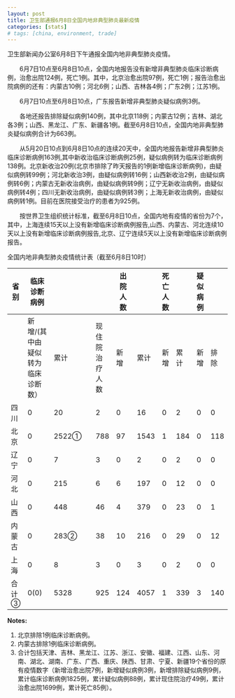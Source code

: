 ```yaml
---
layout: post
title: 卫生部通报6月8日全国内地非典型肺炎最新疫情
categories: [stats]
# tags: [china, environment, trade]
---
```


卫生部新闻办公室6月8日下午通报全国内地非典型肺炎疫情。

　　6月7日10点至6月8日10点，全国内地报告没有新增非典型肺炎临床诊断病例，治愈出院124例，死亡1例。其中，北京治愈出院97例，死亡1例；报告治愈出院病例的还有：内蒙古10例；河北6例；山西、吉林各4例；广东2例；江苏1例。


　　6月7日10点至6月8日10点，广东报告新增非典型肺炎疑似病例3例。

　　各地还报告排除疑似病例140例，其中北京118例；内蒙古12例；吉林、湖北各3例；山西、黑龙江、广东、新疆各1例。截至6月8日10点，全国内地非典型肺炎疑似病例合计为663例。

　　从5月20日10点到6月8日10点的连续20天中，全国内地报告新增非典型肺炎临床诊断病例163例,其中新收治临床诊断病例25例，疑似病例转为临床诊断病例138例。北京新收治20例(北京市排除了昨天报告的1例新增临床诊断病例)，由疑似病例转99例；河北新收治3例，由疑似病例转16例；山西新收治2例，由疑似病例转6例；内蒙古无新收治病例，由疑似病例转9例；辽宁无新收治病例，由疑似病例转4例；四川无新收治病例，由疑似病例转3例；上海无新收治病例，由疑似病例转1例。目前在医院接受治疗的患者为925例。

　　按世界卫生组织统计标准，截至6月8日10点，全国内地有疫情的省份为7个，其中，上海连续15天以上没有新增临床诊断病例报告,山西、内蒙古、河北连续10天以上没有新增临床诊断病例报告,北京、辽宁连续5天以上没有新增临床诊断病例报告。

全国内地非典型肺炎疫情统计表（截至6月8日10时）


| 省 别  | 临床诊断病例            |       |  |     | 出院人数 |      | 死亡人数 |     | 疑似病例 |     |     |
| ---- | ----------------- | ----- | ------ | --- | ---- | ---- | ---- | --- | ---- | --- | --- |
|      | 新增/(其中由疑似转为临床诊断数） | 累计    |      | 现住院治疗人数  | 新增   | 累计   | 新增   | 累计  | 新增   | 排除  | 合计  |
| 四川   | 0                 | 20    |        | 2   | 0    | 16   | 0    | 2   | 0    | 0   | 1   |
| 北京   | 0                 | 2522① |        | 788 | 97   | 1543 | 1    | 184 | 0    | 118 | 550 |
| 辽宁   | 0                 | 7     |        | 3   | 0    | 2    | 0    | 2   | 0    | 0   | 1   |
| 河北   | 0                 | 215   |        | 6   | 6    | 197  | 0    | 12  | 0    | 0   | 0   |
| 山西   | 0                 | 448   |        | 46  | 4    | 379  | 0    | 23  | 0    | 1   | 3   |
| 内蒙古  | 0                 | 283②  |        | 38  | 10   | 216  | 0    | 29  | 0    | 12  | 20  |
| 上海   | 0                 | 8     |        | 3   | 0    | 3    | 0    | 2   | 0    | 0   | 0   |
| 合 计③ | 0(0)              | 5328  |        | 925 | 124  | 4057 | 1    | 339 | 3    | 140 | 663 |


**Notes:**
1. 北京排除1例临床诊断病例。
2. 内蒙古排除1例临床诊断病例。
3. 合计包括天津、吉林、黑龙江、江苏、浙江、安徽、福建、江西、山东、河南、湖北、湖南、广东、广西、重庆、陕西、甘肃、宁夏、新疆19个省份的原有疫情数字（新增治愈出院7例，新增疑似病例3例，新增排除疑似病例9例，累计临床诊断病例1825例，累计疑似病例88例，累计现住院治疗49例，累计治愈出院1699例，累计死亡85例）。
